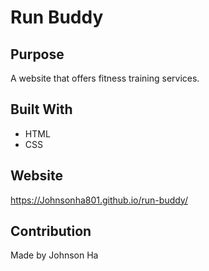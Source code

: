 # Run Buddy

## Purpose
A website that offers fitness training services.

## Built With
* HTML
* CSS

## Website
https://Johnsonha801.github.io/run-buddy/

## Contribution
Made by Johnson Ha
